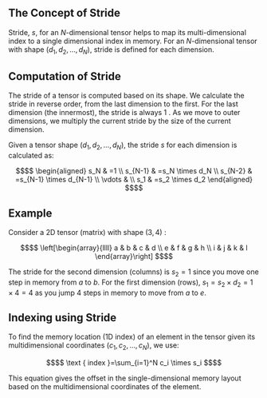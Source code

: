 ## The Concept of Stride
Stride, $s$, for an $N$-dimensional tensor helps to map its multi-dimensional index to a single dimensional index in memory. For an $N$-dimensional tensor with shape $\left(d_1, d_2, \ldots, d_N\right)$, stride is defined for each dimension.

## Computation of Stride
The stride of a tensor is computed based on its shape. We calculate the stride in reverse order, from the last dimension to the first. For the last dimension (the innermost), the stride is always 1 . As we move to outer dimensions, we multiply the current stride by the size of the current dimension.

Given a tensor shape $\left(d_1, d_2, \ldots, d_N\right)$, the stride $s$ for each dimension is calculated as:
```math
$$
\begin{aligned}
s_N & =1 \\
s_{N-1} & =s_N \times d_N \\
s_{N-2} & =s_{N-1} \times d_{N-1} \\
\vdots & \\
s_1 & =s_2 \times d_2
\end{aligned}
$$
```

## Example
Consider a 2D tensor (matrix) with shape $(3,4)$ :
```math
$$
\left[\begin{array}{llll}
a & b & c & d \\
e & f & g & h \\
i & j & k & l
\end{array}\right]
$$
```
The stride for the second dimension (columns) is $s_2=1$ since you move one step in memory from $a$ to $b$. For the first dimension (rows), $s_1=s_2 \times d_2=1 \times 4=4$ as you jump 4 steps in memory to move from $a$ to $e$.

## Indexing using Stride
To find the memory location (1D index) of an element in the tensor given its multidimensional coordinates $\left(c_1, c_2, \ldots, c_N\right)$, we use:
```math
$$
\text { index }=\sum_{i=1}^N c_i \times s_i
$$
```
This equation gives the offset in the single-dimensional memory layout based on the multidimensional coordinates of the element.
